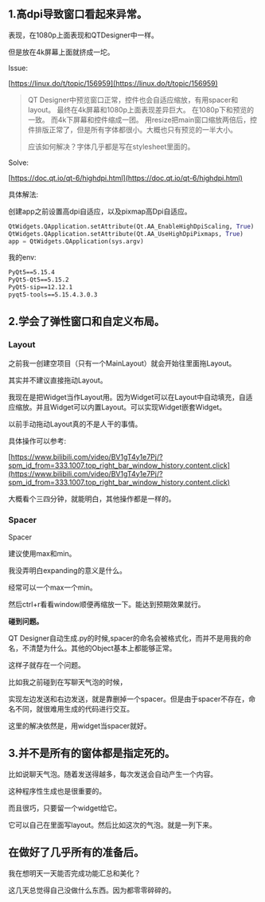 ## 1.高dpi导致窗口看起来异常。

表现，在1080p上面表现和QTDesigner中一样。

但是放在4k屏幕上面就挤成一坨。

Issue:

[https://linux.do/t/topic/156959](https://linux.do/t/topic/156959)

>QT Designer中预览窗口正常，控件也会自适应缩放，有用spacer和layout。
>最终在4k屏幕和1080p上面表现差异巨大。
>在1080p下和预览的一致。
>而4k下屏幕和控件缩成一团。
>用resize把main窗口缩放两倍后，控件排版正常了，但是所有字体都很小。大概也只有预览的一半大小。
>
>应该如何解决？字体几乎都是写在stylesheet里面的。

Solve:

[https://doc.qt.io/qt-6/highdpi.html](https://doc.qt.io/qt-6/highdpi.html)

具体解法:

创建app之前设置高dpi自适应，以及pixmap高Dpi自适应。

```python
QtWidgets.QApplication.setAttribute(Qt.AA_EnableHighDpiScaling, True)
QtWidgets.QApplication.setAttribute(Qt.AA_UseHighDpiPixmaps, True)
app = QtWidgets.QApplication(sys.argv)
```

我的env:

```cmd
PyQt5==5.15.4 
PyQt5-Qt5==5.15.2 
PyQt5-sip==12.12.1
pyqt5-tools==5.15.4.3.0.3
```



## 2.学会了弹性窗口和自定义布局。

### Layout

之前我一创建空项目（只有一个MainLayout）就会开始往里面拖Layout。

其实并不建议直接拖动Layout。

我现在是把Widget当作Layout用。因为Widget可以在Layout中自动填充，自适应缩放。并且Widget可以内置Layout。可以实现Widget嵌套Widget。

以前手动拖动Layout真的不是人干的事情。

具体操作可以参考:

[https://www.bilibili.com/video/BV1gT4y1e7Pj/?spm_id_from=333.1007.top_right_bar_window_history.content.click](https://www.bilibili.com/video/BV1gT4y1e7Pj/?spm_id_from=333.1007.top_right_bar_window_history.content.click)

大概看个三四分钟，就能明白，其他操作都是一样的。



### Spacer

Spacer

建议使用max和min。

我没弄明白expanding的意义是什么。

经常可以一个max一个min。

然后ctrl+r看看window顺便再缩放一下。能达到预期效果就行。

**碰到问题。**

QT Designer自动生成.py的时候,spacer的命名会被格式化，而并不是用我的命名，不清楚为什么。其他的Object基本上都能够正常。

这样子就存在一个问题。

比如我之前碰到在写聊天气泡的时候，

实现左边发送和右边发送，就是靠删掉一个spacer。但是由于spacer不存在，命名不同，就很难用生成的代码进行交互。

这里的解决依然是，用widget当spacer就好。



## 3.并不是所有的窗体都是指定死的。

比如说聊天气泡。随着发送得越多，每次发送会自动产生一个内容。

这种程序性生成也是很重要的。

而且很巧，只要留一个widget给它。

它可以自己在里面写layout。然后比如这次的气泡。就是一列下来。

## 在做好了几乎所有的准备后。

我在想明天一天能否完成功能汇总和美化？

这几天总觉得自己没做什么东西。因为都零零碎碎的。


